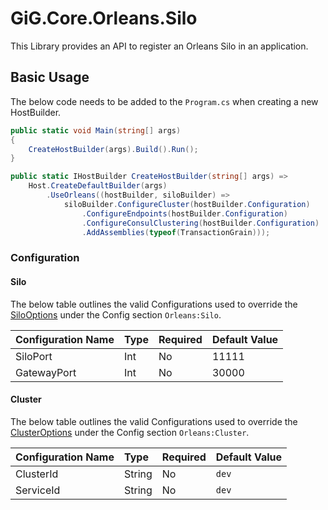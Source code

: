 # GiG.Core.Orleans.Silo

This Library provides an API to register an Orleans Silo in an application.

## Basic Usage

The below code needs to be added to the `Program.cs` when creating a new HostBuilder.

```csharp
public static void Main(string[] args)
{
    CreateHostBuilder(args).Build().Run();
}

public static IHostBuilder CreateHostBuilder(string[] args) =>
    Host.CreateDefaultBuilder(args)
        .UseOrleans((hostBuilder, siloBuilder) =>
            siloBuilder.ConfigureCluster(hostBuilder.Configuration)
                .ConfigureEndpoints(hostBuilder.Configuration)
                .ConfigureConsulClustering(hostBuilder.Configuration)
                .AddAssemblies(typeof(TransactionGrain)));
```

### Configuration

#### Silo

The below table outlines the valid Configurations used to override the [SiloOptions](../src/GiG.Core.Orleans.Silo/Abstractions/SiloOptions.cs) under the Config section `Orleans:Silo`.

| Configuration Name | Type | Required | Default Value |
|:-------------------|:-----|:---------|:--------------|
| SiloPort           | Int  | No       | 11111         |
| GatewayPort        | Int  | No       | 30000         |

#### Cluster

The below table outlines the valid Configurations used to override the [ClusterOptions](https://github.com/dotnet/orleans/blob/master/src/Orleans.Core/Configuration/Options/ClusterOptions.cs) under the Config section `Orleans:Cluster`.

| Configuration Name | Type   | Required | Default Value |
|:-------------------|:-------|:---------|:--------------|
| ClusterId          | String | No       | `dev`         |
| ServiceId          | String | No       | `dev`         |